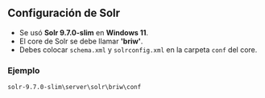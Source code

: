 ## Configuración de Solr

- Se usó **Solr 9.7.0-slim** en **Windows 11**.
- El core de Solr se debe llamar **'briw'**.
- Debes colocar `schema.xml` y `solrconfig.xml` en la carpeta `conf` del core.

### Ejemplo
```
solr-9.7.0-slim\server\solr\briw\conf
```